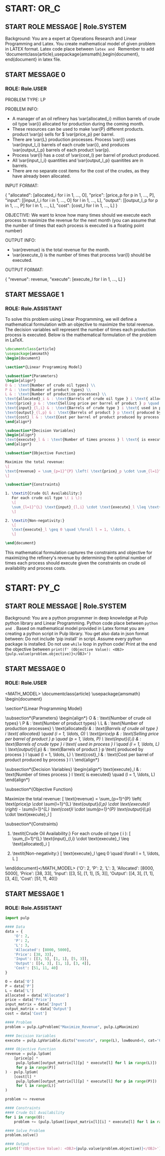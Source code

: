 # START: OR_C 
## START ROLE MESSAGE | Role.SYSTEM 
Background: You are a expert at Operations Research and Linear Programming and Latex. You create mathematical model of given problem in LATEX format. Latex code place between ```latex and ``` Remember to add 'documentclass{article},usepackage{amsmath},begin{document}, end{document} in latex file. 
## START MESSAGE 0 
### ROLE: Role.USER
<DESCRIPTION>
PROBLEM TYPE: LP

PROBLEM INFO: 

- A manager of an oil refinery has \var{allocated_i} million barrels of crude oil type \var{i} allocated for production during the coming month. 
- These resources can be used to make \var{P} different products. product \var{p} sells for $ \var{price_p} per barrel.
- There are \var{L} production processes. Process \var{l} uses \var{input_l_i} barrels of each crude \var{i}, and produces \var{output_l_p} barrels of each product \var{p}. 
- Process \var{l} has a cost of \var{cost_l} per barrel of product produced.
- All \var{input_l_i} quantities and \var{output_l_p} quanitites are in barrels. 
- There are no separate cost items for the cost of the crudes, as they have already been allocated.

INPUT FORMAT: 

{
    "allocated": [allocated_i for i in 1, ..., O],
    "price": [price_p for p in 1, ..., P],
    "input": [[input_l_i for i in 1, ..., O] for l in 1, ..., L],
    "output": [[output_l_p for p in 1, ..., P] for l in 1, ..., L],
    "cost": [cost_l for l in 1, ..., L]
}

OBJECTIVE: We want to know how many times should we execute each process to maximize the revenue for the next month (you can assume that the number of times that each process is executed is a floating point number)

OUTPUT INFO:

- \var{revenue} is the total revenue for the month.
- \var{execute_l} is the number of times that process \var{l} should be executed.

OUTPUT FORMAT:

{
    "revenue": revenue,
    "execute": [execute_l for l in 1, ..., L]
}

</DESCRIPTION>


## START MESSAGE 1 
### ROLE: Role.ASSISTANT
To solve this problem using Linear Programming, we will define a mathematical formulation with an objective to maximize the total revenue. The decision variables will represent the number of times each production process is executed. Below is the mathematical formulation of the problem in LaTeX.

```latex
\documentclass{article}
\usepackage{amsmath}
\begin{document}

\section*{Linear Programming Model}

\subsection*{Parameters}
\begin{align*}
O & : \text{Number of crude oil types} \\
P & : \text{Number of product types} \\
L & : \text{Number of production processes} \\
\text{allocated}_i & : \text{Barrels of crude oil type } i \text{ allocated} \quad (i = 1, \ldots, O) \\
\text{price}_p & : \text{Selling price per barrel of product } p \quad (p = 1, \ldots, P) \\
\text{input}_{l,i} & : \text{Barrels of crude type } i \text{ used in process } l \quad (l = 1, \ldots, L) \\
\text{output}_{l,p} & : \text{Barrels of product } p \text{ produced by process } l \quad (l = 1, \ldots, L) \\
\text{cost}_l & : \text{Cost per barrel of product produced by process } l \\
\end{align*}

\subsection*{Decision Variables}
\begin{align*}
\text{execute}_l & : \text{Number of times process } l \text{ is executed} \quad (l = 1, \ldots, L)
\end{align*}

\subsection*{Objective Function}

Maximize the total revenue:
\[
\text{revenue} = \sum_{p=1}^{P} \left( \text{price}_p \cdot \sum_{l=1}^{L} \text{output}_{l,p} \cdot \text{execute}_l \right) - \sum_{l=1}^{L} \text{cost}_l \cdot \sum_{p=1}^{P} \text{output}_{l,p} \cdot \text{execute}_l
\]

\subsection*{Constraints}

1. \textit{Crude Oil Availability:}
   For each crude oil type \( i \):
   \[
   \sum_{l=1}^{L} \text{input}_{l,i} \cdot \text{execute}_l \leq \text{allocated}_i
   \]

2. \textit{Non-negativity:}
   \[
   \text{execute}_l \geq 0 \quad \forall l = 1, \ldots, L
   \]

\end{document}
```

This mathematical formulation captures the constraints and objective for maximizing the refinery's revenue by determining the optimal number of times each process should execute given the constraints on crude oil availability and process costs.

# START: PY_C 
## START ROLE MESSAGE | Role.SYSTEM 
Background: You are a python programmer in deep knowledge at Pulp python library and Linear Programming. Python code place between ```python and ```. Based on mathematical model provided in Latex format you are creating a python script in Pulp library. You get also data in json format between: <DATA></DATA> Do not include 'pip install' in script. Assume every python package is installed. Do not use `while` loop in python code! Print at the end the objective between <OBJ></OBJ> `print(f' (Objective Value): <OBJ>{pulp.value(problem.objective)}</OBJ>')` 
## START MESSAGE 0 
### ROLE: Role.USER
<MATH_MODEL>
\documentclass{article}
\usepackage{amsmath}
\begin{document}

\section*{Linear Programming Model}

\subsection*{Parameters}
\begin{align*}
O & : \text{Number of crude oil types} \\
P & : \text{Number of product types} \\
L & : \text{Number of production processes} \\
\text{allocated}_i & : \text{Barrels of crude oil type } i \text{ allocated} \quad (i = 1, \ldots, O) \\
\text{price}_p & : \text{Selling price per barrel of product } p \quad (p = 1, \ldots, P) \\
\text{input}_{l,i} & : \text{Barrels of crude type } i \text{ used in process } l \quad (l = 1, \ldots, L) \\
\text{output}_{l,p} & : \text{Barrels of product } p \text{ produced by process } l \quad (l = 1, \ldots, L) \\
\text{cost}_l & : \text{Cost per barrel of product produced by process } l \\
\end{align*}

\subsection*{Decision Variables}
\begin{align*}
\text{execute}_l & : \text{Number of times process } l \text{ is executed} \quad (l = 1, \ldots, L)
\end{align*}

\subsection*{Objective Function}

Maximize the total revenue:
\[
\text{revenue} = \sum_{p=1}^{P} \left( \text{price}_p \cdot \sum_{l=1}^{L} \text{output}_{l,p} \cdot \text{execute}_l \right) - \sum_{l=1}^{L} \text{cost}_l \cdot \sum_{p=1}^{P} \text{output}_{l,p} \cdot \text{execute}_l
\]

\subsection*{Constraints}

1. \textit{Crude Oil Availability:}
   For each crude oil type \( i \):
   \[
   \sum_{l=1}^{L} \text{input}_{l,i} \cdot \text{execute}_l \leq \text{allocated}_i
   \]

2. \textit{Non-negativity:}
   \[
   \text{execute}_l \geq 0 \quad \forall l = 1, \ldots, L
   \]

\end{document}</MATH_MODEL>
<DATA>
{'O': 2, 'P': 2, 'L': 3, 'Allocated': [8000, 5000], 'Price': [38, 33], 'Input': [[3, 5], [1, 1], [5, 3]], 'Output': [[4, 3], [1, 1], [3, 4]], 'Cost': [51, 11, 40]}</DATA>


## START MESSAGE 1 
### ROLE: Role.ASSISTANT
```python
import pulp

#### Data
data = {
    'O': 2, 
    'P': 2, 
    'L': 3, 
    'Allocated': [8000, 5000], 
    'Price': [38, 33], 
    'Input': [[3, 5], [1, 1], [5, 3]], 
    'Output': [[4, 3], [1, 1], [3, 4]], 
    'Cost': [51, 11, 40]
}

O = data['O']
P = data['P']
L = data['L']
allocated = data['Allocated']
price = data['Price']
input_matrix = data['Input']
output_matrix = data['Output']
cost = data['Cost']

#### Problem
problem = pulp.LpProblem("Maximize_Revenue", pulp.LpMaximize)

#### Decision Variables
execute = pulp.LpVariable.dicts("execute", range(L), lowBound=0, cat='Continuous')

#### Objective Function
revenue = pulp.lpSum(
    [price[p] * 
     pulp.lpSum([output_matrix[l][p] * execute[l] for l in range(L)]) 
     for p in range(P)]
) - pulp.lpSum(
    [cost[l] * 
     pulp.lpSum([output_matrix[l][p] * execute[l] for p in range(P)]) 
     for l in range(L)]
)

problem += revenue

#### Constraints
#### Crude Oil Availability
for i in range(O):
    problem += (pulp.lpSum([input_matrix[l][i] * execute[l] for l in range(L)]) <= allocated[i], f"Crude_Oil_Availability_{i}")

#### Solve Problem
problem.solve()

#### Output
print(f'(Objective Value): <OBJ>{pulp.value(problem.objective)}</OBJ>')
```

